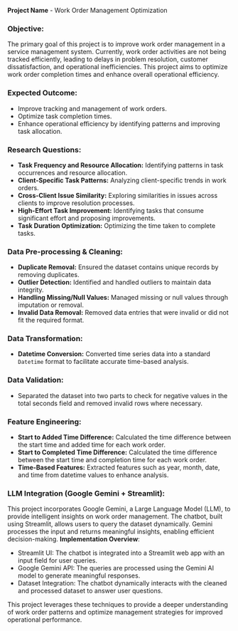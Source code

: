 **Project Name** - Work Order Management Optimization

### Objective:
The primary goal of this project is to improve work order management in a service management system. Currently, work order activities are not being tracked efficiently, leading to delays in problem resolution, customer dissatisfaction, and operational inefficiencies. This project aims to optimize work order completion times and enhance overall operational efficiency.

### Expected Outcome:
- Improve tracking and management of work orders.
- Optimize task completion times.
- Enhance operational efficiency by identifying patterns and improving task allocation.

### Research Questions:
- **Task Frequency and Resource Allocation:** Identifying patterns in task occurrences and resource allocation.
- **Client-Specific Task Patterns:** Analyzing client-specific trends in work orders.
- **Cross-Client Issue Similarity:** Exploring similarities in issues across clients to improve resolution processes.
- **High-Effort Task Improvement:** Identifying tasks that consume significant effort and proposing improvements.
- **Task Duration Optimization:** Optimizing the time taken to complete tasks.

### Data Pre-processing & Cleaning:
- **Duplicate Removal:** Ensured the dataset contains unique records by removing duplicates.
- **Outlier Detection:** Identified and handled outliers to maintain data integrity.
- **Handling Missing/Null Values:** Managed missing or null values through imputation or removal.
- **Invalid Data Removal:** Removed data entries that were invalid or did not fit the required format.

### Data Transformation:
- **Datetime Conversion:** Converted time series data into a standard `Datetime` format to facilitate accurate time-based analysis.

### Data Validation:
- Separated the dataset into two parts to check for negative values in the total seconds field and removed invalid rows where necessary.

### Feature Engineering:
- **Start to Added Time Difference:** Calculated the time difference between the start time and added time for each work order.
- **Start to Completed Time Difference:** Calculated the time difference between the start time and completion time for each work order.
- **Time-Based Features:** Extracted features such as year, month, date, and time from datetime values to enhance analysis.

### LLM Integration (Google Gemini + Streamlit):
This project incorporates Google Gemini, a Large Language Model (LLM), to provide intelligent insights on work order management. The chatbot, built using Streamlit, allows users to query the dataset dynamically. Gemini processes the input and returns meaningful insights, enabling efficient decision-making.
**Implementation Overview**:
- Streamlit UI: The chatbot is integrated into a Streamlit web app with an input field for user queries.
- Google Gemini API: The queries are processed using the Gemini AI model to generate meaningful responses.
- Dataset Integration: The chatbot dynamically interacts with the cleaned and processed dataset to answer user questions.

This project leverages these techniques to provide a deeper understanding of work order patterns and optimize management strategies for improved operational performance.
